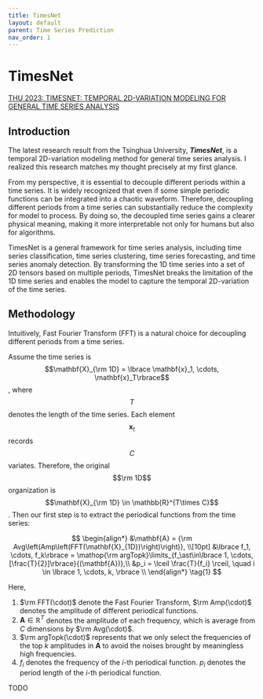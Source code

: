 ```yaml
---
title: TimesNet
layout: default
parent: Time Series Prediction
nav_order: 1
---
```

# TimesNet

[THU 2023: TIMESNET: TEMPORAL 2D-VARIATION MODELING FOR GENERAL TIME SERIES ANALYSIS](https://arxiv.org/pdf/2210.02186.pdf)

## Introduction

The latest research result from the Tsinghua University, ***TimesNet***, is a temporal 2D-variation modeling method for general time series analysis. I realized this research matches my thought precisely at my first glance. 

From my perspective, it is essential to decouple different periods within a time series. It is widely recognized that even if some simple periodic functions can be integrated into a chaotic waveform. Therefore, decoupling different periods from a time series can substantially reduce the complexity for model to process. By doing so, the decoupled time series gains a clearer physical meaning, making it more interpretable not only for humans but also for algorithms. 

TimesNet is a general framework for time series analysis, including time series classification, time series clustering, time series forecasting, and time series anomaly detection. By transforming the 1D time series into a set of 2D tensors based on multiple periods, TimesNet breaks the limitation of the 1D time series and enables the model to capture the temporal 2D-variation of the time series.

## Methodology

Intuitively, Fast Fourier Transform (FFT) is a natural choice for decoupling different periods from a time series. 

Assume the time series is $$\mathbf{X}_{\rm 1D} = \lbrace \mathbf{x}_1, \cdots, \mathbf{x}_T\rbrace$$, where $$T$$ denotes the length of the time series. Each element $$\mathbf{x}_t$$ records $$C$$ variates. Therefore, the original $$\rm 1D$$ organization is $$\mathbf{X}_{\rm 1D} \in \mathbb{R}^{T\times C}$$. Then our first step is to extract the periodical functions from the time series:

$$
\begin{align*}
&\mathbf{A} = {\rm Avg\left(Amp\left(FFT(\mathbf{X}_{1D})\right)\right)}, \\[10pt]
&\lbrace f_1, \cdots, f_k\rbrace = \mathop{\rm argTopk}\limits_{f_\ast\in\lbrace 1, \cdots, [\frac{T}{2}]\rbrace}{(\mathbf{A})},\\
&p_i = \lceil \frac{T}{f_i} \rceil, \quad i \in \lbrace 1, \cdots, k, \rbrace \\
\end{align*} \tag{1}
$$

Here, 

1. $\rm FFT(\cdot)$ denote the Fast Fourier Transform, $\rm Amp(\cdot)$ denotes the amplitude of different periodical functions. 
2. $\mathbf{A} \in \mathbb{R}^{T}$ denotes the amplitude of each frequency, which is average from $C$ dimensions by $\rm Avg(\cdot)$. 
3. $\rm argTopk(\cdot)$ represents that we only select the frequencies of the top $k$ amplitudes in $\mathbf{A}$ to avoid the noises brought by meaningless high frequencies. 
4. $f_i$ denotes the frequency of the $i$-th periodical function. $p_i$ denotes the period length of the $i$-th periodical function.


TODO